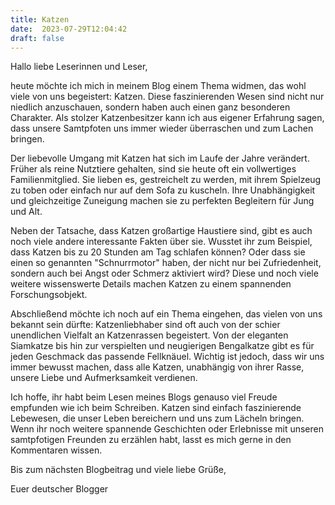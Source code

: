 ```yaml
---
title: Katzen
date:  2023-07-29T12:04:42
draft: false
---
```


Hallo liebe Leserinnen und Leser,

heute möchte ich mich in meinem Blog einem Thema widmen, das wohl viele von uns begeistert: Katzen. Diese faszinierenden Wesen sind nicht nur niedlich anzuschauen, sondern haben auch einen ganz besonderen Charakter. Als stolzer Katzenbesitzer kann ich aus eigener Erfahrung sagen, dass unsere Samtpfoten uns immer wieder überraschen und zum Lachen bringen.

Der liebevolle Umgang mit Katzen hat sich im Laufe der Jahre verändert. Früher als reine Nutztiere gehalten, sind sie heute oft ein vollwertiges Familienmitglied. Sie lieben es, gestreichelt zu werden, mit ihrem Spielzeug zu toben oder einfach nur auf dem Sofa zu kuscheln. Ihre Unabhängigkeit und gleichzeitige Zuneigung machen sie zu perfekten Begleitern für Jung und Alt.

Neben der Tatsache, dass Katzen großartige Haustiere sind, gibt es auch noch viele andere interessante Fakten über sie. Wusstet ihr zum Beispiel, dass Katzen bis zu 20 Stunden am Tag schlafen können? Oder dass sie einen so genannten "Schnurrmotor" haben, der nicht nur bei Zufriedenheit, sondern auch bei Angst oder Schmerz aktiviert wird? Diese und noch viele weitere wissenswerte Details machen Katzen zu einem spannenden Forschungsobjekt.

Abschließend möchte ich noch auf ein Thema eingehen, das vielen von uns bekannt sein dürfte: Katzenliebhaber sind oft auch von der schier unendlichen Vielfalt an Katzenrassen begeistert. Von der eleganten Siamkatze bis hin zur verspielten und neugierigen Bengalkatze gibt es für jeden Geschmack das passende Fellknäuel. Wichtig ist jedoch, dass wir uns immer bewusst machen, dass alle Katzen, unabhängig von ihrer Rasse, unsere Liebe und Aufmerksamkeit verdienen.

Ich hoffe, ihr habt beim Lesen meines Blogs genauso viel Freude empfunden wie ich beim Schreiben. Katzen sind einfach faszinierende Lebewesen, die unser Leben bereichern und uns zum Lächeln bringen. Wenn ihr noch weitere spannende Geschichten oder Erlebnisse mit unseren samtpfotigen Freunden zu erzählen habt, lasst es mich gerne in den Kommentaren wissen.

Bis zum nächsten Blogbeitrag und viele liebe Grüße,

Euer deutscher Blogger